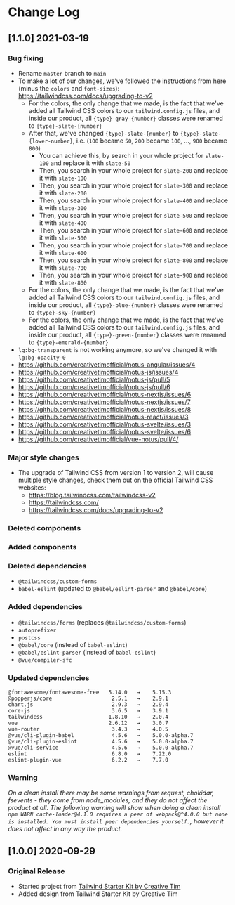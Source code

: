 # Change Log

## [1.1.0] 2021-03-19
### Bug fixing
- Rename `master` branch to `main`
- To make a lot of our changes, we've followed the instructions from here (minus the `colors` and `font-sizes`): https://tailwindcss.com/docs/upgrading-to-v2
  - For the colors, the only change that we made, is the fact that we've added all Tailwind CSS colors to our `tailwind.config.js` files, and inside our product, all `{type}-gray-{number}` classes were renamed to `{type}-slate-{number}`
  - After that, we've changed `{type}-slate-{number}` to `{type}-slate-{lower-number}`, i.e. (`100` became `50`, `200` became `100`, ..., `900` became `800`)
    - You can achieve this, by search in your whole project for `slate-100` and replace it with `slate-50`
    - Then, you search in your whole project for `slate-200` and replace it with `slate-100`
    - Then, you search in your whole project for `slate-300` and replace it with `slate-200`
    - Then, you search in your whole project for `slate-400` and replace it with `slate-300`
    - Then, you search in your whole project for `slate-500` and replace it with `slate-400`
    - Then, you search in your whole project for `slate-600` and replace it with `slate-500`
    - Then, you search in your whole project for `slate-700` and replace it with `slate-600`
    - Then, you search in your whole project for `slate-800` and replace it with `slate-700`
    - Then, you search in your whole project for `slate-900` and replace it with `slate-800`
  - For the colors, the only change that we made, is the fact that we've added all Tailwind CSS colors to our `tailwind.config.js` files, and inside our product, all `{type}-blue-{number}` classes were renamed to `{type}-sky-{number}`
  - For the colors, the only change that we made, is the fact that we've added all Tailwind CSS colors to our `tailwind.config.js` files, and inside our product, all `{type}-green-{number}` classes were renamed to `{type}-emerald-{number}`
- `lg:bg-transparent` is not working anymore, so we've changed it with `lg:bg-opacity-0`
- https://github.com/creativetimofficial/notus-angular/issues/4
- https://github.com/creativetimofficial/notus-js/issues/4
- https://github.com/creativetimofficial/notus-js/pull/5
- https://github.com/creativetimofficial/notus-js/pull/6
- https://github.com/creativetimofficial/notus-nextjs/issues/6
- https://github.com/creativetimofficial/notus-nextjs/issues/7
- https://github.com/creativetimofficial/notus-nextjs/issues/8
- https://github.com/creativetimofficial/notus-react/issues/3
- https://github.com/creativetimofficial/notus-svelte/issues/3
- https://github.com/creativetimofficial/notus-svelte/issues/6
- https://github.com/creativetimofficial/vue-notus/pull/4/
### Major style changes
- The upgrade of Tailwind CSS from version 1 to version 2, will cause multiple style changes, check them out on the official Tailwind CSS websites:
  - https://blog.tailwindcss.com/tailwindcss-v2
  - https://tailwindcss.com/
  - https://tailwindcss.com/docs/upgrading-to-v2
### Deleted components
### Added components
### Deleted dependencies
- `@tailwindcss/custom-forms`
- `babel-eslint` (updated to `@babel/eslint-parser` and `@babel/core`)
### Added dependencies
- `@tailwindcss/forms` (replaces `@tailwindcss/custom-forms`)
- `autoprefixer`
- `postcss`
- `@babel/core` (instead of `babel-eslint`)
- `@babel/eslint-parser` (instead of `babel-eslint`)
- `@vue/compiler-sfc`
### Updated dependencies
```
@fortawesome/fontawesome-free   5.14.0   →    5.15.3
@popperjs/core                   2.5.1   →    2.9.1
chart.js                         2.9.3   →    2.9.4
core-js                          3.6.5   →    3.9.1
tailwindcss                     1.8.10   →    2.0.4
vue                             2.6.12   →    3.0.7
vue-router                       3.4.3   →    4.0.5
@vue/cli-plugin-babel            4.5.6   →    5.0.0-alpha.7
@vue/cli-plugin-eslint           4.5.6   →    5.0.0-alpha.7
@vue/cli-service                 4.5.6   →    5.0.0-alpha.7
eslint                           6.8.0   →    7.22.0
eslint-plugin-vue                6.2.2   →    7.7.0
```
### Warning
_On a clean install there may be some warnings from request, chokidar, fsevents - they come from node_modules, and they do not affect the product at all._
_The following warning will show when doing a clean install `npm WARN cache-loader@4.1.0 requires a peer of webpack@^4.0.0 but none is installed. You must install peer dependencies yourself.`, however it does not affect in any way the product._

## [1.0.0] 2020-09-29
### Original Release
- Started project from [Tailwind Starter Kit by Creative Tim](https://www.creative-tim.com/learning-lab/tailwind-starter-kit/presentation?ref=vn-changelog)
- Added design from Tailwind Starter Kit by Creative Tim
